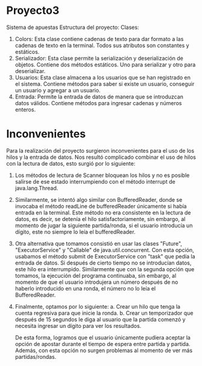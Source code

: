 # Proyecto3
Sistema de apuestas
Estructura del proyecto:
Clases:
1. Colors:
   Esta clase contiene cadenas de texto para dar formato a las cadenas de texto en la terminal. 
   Todos sus atributos son constantes y estáticos.
2. Serializador:
   Esta clase permite la serialización y deserialización de objetos. Contiene dos métodos estáticos.
   Uno para serializar y otro para deserializar.
3. Usuarios:
   Esta clase almacena a los usuarios que se han registrado en el sistema.
   Contiene métodos para saber si existe un usuario, conseguir un usuario y agregar a un usuario.
4. Entrada:
   Permite la entrada de datos de manera que se introduzcan datos válidos.
   Contiene métodos para ingresar cadenas y números enteros.

# Inconvenientes
Para la realización del proyecto surgieron inconvenientes para el uso de los hilos y la entrada de datos. Nos resultó complicado combinar el uso de hilos con la lectura de datos, esto surgió 
por lo siguiente:
1. Los métodos de lectura de Scanner bloquean los hilos y no es posible salirse de ese estado interrumpiendo con el método interrupt de java.lang.Thread. 
2. Similarmente, se intentó algo similar con BufferedReader, donde se invocaba el método readLine de bufferedReader únicamente si había entrada en la terminal. Este método no era 
   consistente en la lectura de datos, es decir, se detenía el hilo satisfactoriamente, sin embargo, al momento de jugar la siguiente partida/ronda, si el usuario introducía un dígito, 
   este no siempre lo leía el bufferedReader. 
3. Otra alternativa que tomamos consistió en usar las clases "Future", "ExecutorService" y "Callable" de java.util.concurrent. Con esta opción, usabamos el método submit de ExecutorService con 
   "task" que pedía la entrada de datos. Si después de cierto tiempo no se introducían datos, este hilo era interrumpido. Similarmente que con la segunda opción que tomamos, 
   la ejecución del programa continuaba, sin embargo, al momento de que el usuario introdujera un número después de no haberlo introducido en una ronda, el número no lo leía el BufferedReader.
4. Finalmente, optamos por lo siguiente:
   a. Crear un hilo que tenga la cuenta regresiva para que inicie la ronda.
   b. Crear un temporizador que después de 15 segundos le diga al usuario que la partida comenzó y necesita ingresar un dígito para ver los resultados.
   
   De esta forma, logramos que el usuario únicamente pudiera aceptar la opción de apostar durante el tiempo de espera entre partida y partida. Además, con esta opción
   no surgen problemas al momento de ver más partidas/rondas.
